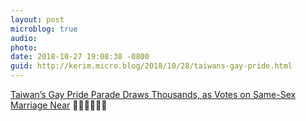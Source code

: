 ```yaml
---
layout: post
microblog: true
audio: 
photo: 
date: 2018-10-27 19:08:38 -0800
guid: http://kerim.micro.blog/2018/10/28/taiwans-gay-pride.html
---
```

[Taiwan’s Gay Pride Parade Draws Thousands, as Votes on Same-Sex Marriage Near](https://www.nytimes.com/2018/10/27/world/asia/taiwan-gay-pride-parade.html) 🏳️‍🌈👬👭🇹🇼
